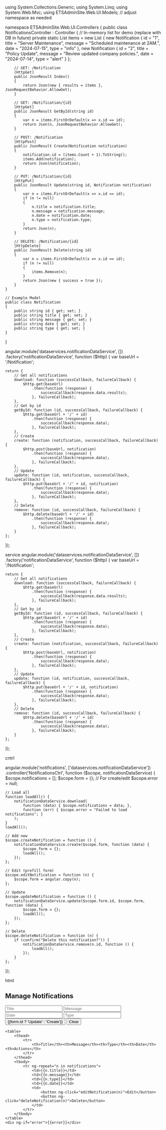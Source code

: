 using System.Collections.Generic;
using System.Linq;
using System.Web.Mvc;
using ETSAdminSite.Web.UI.Models; // adjust namespace as needed

namespace ETSAdminSite.Web.UI.Controllers
{
    public class NotificationsController : Controller
    {
        // In-memory list for demo (replace with DB in future)
        private static List<Notification> items = new List<Notification>
        {
            new Notification { id = "1", title = "Server Maintenance", message = "Scheduled maintenance at 2AM.", date = "2024-07-15", type = "info" },
            new Notification { id = "2", title = "Policy Update", message = "Review updated company policies.", date = "2024-07-14", type = "alert" }
        };

        // GET: /Notification
        [HttpGet]
        public JsonResult Index()
        {
            return Json(new { results = items }, JsonRequestBehavior.AllowGet);
        }

        // GET: /Notification/{id}
        [HttpGet]
        public JsonResult GetById(string id)
        {
            var n = items.FirstOrDefault(x => x.id == id);
            return Json(n, JsonRequestBehavior.AllowGet);
        }

        // POST: /Notification
        [HttpPost]
        public JsonResult Create(Notification notification)
        {
            notification.id = (items.Count + 1).ToString();
            items.Add(notification);
            return Json(notification);
        }

        // PUT: /Notification/{id}
        [HttpPut]
        public JsonResult Update(string id, Notification notification)
        {
            var n = items.FirstOrDefault(x => x.id == id);
            if (n != null)
            {
                n.title = notification.title;
                n.message = notification.message;
                n.date = notification.date;
                n.type = notification.type;
            }
            return Json(n);
        }

        // DELETE: /Notification/{id}
        [HttpDelete]
        public JsonResult Delete(string id)
        {
            var n = items.FirstOrDefault(x => x.id == id);
            if (n != null)
            {
                items.Remove(n);
            }
            return Json(new { success = true });
        }
    }

    // Example Model
    public class Notification
    {
        public string id { get; set; }
        public string title { get; set; }
        public string message { get; set; }
        public string date { get; set; }
        public string type { get; set; }
    }
}












angular.module('dataservices.notificationDataService', [])
.factory('notificationDataService', function ($http) {
    var baseUrl = '/Notification';

    return {
        // Get all notifications
        download: function (successCallback, failureCallback) {
            $http.get(baseUrl)
                .then(function (response) {
                    successCallback(response.data.results);
                }, failureCallback);
        },
        // Get by id
        getById: function (id, successCallback, failureCallback) {
            $http.get(baseUrl + '/' + id)
                .then(function (response) {
                    successCallback(response.data);
                }, failureCallback);
        },
        // Create
        create: function (notification, successCallback, failureCallback) {
            $http.post(baseUrl, notification)
                .then(function (response) {
                    successCallback(response.data);
                }, failureCallback);
        },
        // Update
        update: function (id, notification, successCallback, failureCallback) {
            $http.put(baseUrl + '/' + id, notification)
                .then(function (response) {
                    successCallback(response.data);
                }, failureCallback);
        },
        // Delete
        remove: function (id, successCallback, failureCallback) {
            $http.delete(baseUrl + '/' + id)
                .then(function (response) {
                    successCallback(response.data);
                }, failureCallback);
        }
    };
});








service
angular.module('dataservices.notificationDataService', [])
.factory('notificationDataService', function ($http) {
    var baseUrl = '/Notification';

    return {
        // Get all notifications
        download: function (successCallback, failureCallback) {
            $http.get(baseUrl)
                .then(function (response) {
                    successCallback(response.data.results);
                }, failureCallback);
        },
        // Get by id
        getById: function (id, successCallback, failureCallback) {
            $http.get(baseUrl + '/' + id)
                .then(function (response) {
                    successCallback(response.data);
                }, failureCallback);
        },
        // Create
        create: function (notification, successCallback, failureCallback) {
            $http.post(baseUrl, notification)
                .then(function (response) {
                    successCallback(response.data);
                }, failureCallback);
        },
        // Update
        update: function (id, notification, successCallback, failureCallback) {
            $http.put(baseUrl + '/' + id, notification)
                .then(function (response) {
                    successCallback(response.data);
                }, failureCallback);
        },
        // Delete
        remove: function (id, successCallback, failureCallback) {
            $http.delete(baseUrl + '/' + id)
                .then(function (response) {
                    successCallback(response.data);
                }, failureCallback);
        }
    };
});






cntrl


angular.module('notifications', ['dataservices.notificationDataService'])
.controller('NotificationsCtrl', function ($scope, notificationDataService) {
    $scope.notifications = [];
    $scope.form = {}; // For create/edit
    $scope.error = null;

    // Load all
    function loadAll() {
        notificationDataService.download(
            function (data) { $scope.notifications = data; },
            function (err) { $scope.error = "Failed to load notifications"; }
        );
    }
    loadAll();

    // Add new
    $scope.createNotification = function () {
        notificationDataService.create($scope.form, function (data) {
            $scope.form = {};
            loadAll();
        });
    };

    // Edit (prefill form)
    $scope.editNotification = function (n) {
        $scope.form = angular.copy(n);
    };

    // Update
    $scope.updateNotification = function () {
        notificationDataService.update($scope.form.id, $scope.form, function (data) {
            $scope.form = {};
            loadAll();
        });
    };

    // Delete
    $scope.deleteNotification = function (n) {
        if (confirm("Delete this notification?")) {
            notificationDataService.remove(n.id, function () {
                loadAll();
            });
        }
    };
});






html



<div ng-controller="NotificationsCtrl">
    <h2>Manage Notifications</h2>
    <form ng-submit="form.id ? updateNotification() : createNotification()">
        <input ng-model="form.title" placeholder="Title" required>
        <input ng-model="form.message" placeholder="Message" required>
        <input ng-model="form.date" placeholder="Date" required>
        <input ng-model="form.type" placeholder="Type" required>
        <button type="submit">{{form.id ? 'Update' : 'Create'}}</button>
        <button type="button" ng-click="form={}">Clear</button>
    </form>

    <table>
        <thead>
            <tr>
                <th>Title</th><th>Message</th><th>Type</th><th>Date</th><th>Actions</th>
            </tr>
        </thead>
        <tbody>
            <tr ng-repeat="n in notifications">
                <td>{{n.title}}</td>
                <td>{{n.message}}</td>
                <td>{{n.type}}</td>
                <td>{{n.date}}</td>
                <td>
                    <button ng-click="editNotification(n)">Edit</button>
                    <button ng-click="deleteNotification(n)">Delete</button>
                </td>
            </tr>
        </tbody>
    </table>
    <div ng-if="error">{{error}}</div>
</div>
